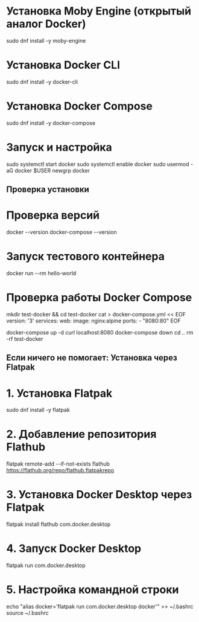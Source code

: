 # Установка Moby Engine (открытый аналог Docker)
sudo dnf install -y moby-engine

# Установка Docker CLI
sudo dnf install -y docker-cli

# Установка Docker Compose
sudo dnf install -y docker-compose

# Запуск и настройка
sudo systemctl start docker
sudo systemctl enable docker
sudo usermod -aG docker $USER
newgrp docker

## Проверка установки
# Проверка версий
docker --version
docker-compose --version

# Запуск тестового контейнера
docker run --rm hello-world

# Проверка работы Docker Compose
mkdir test-docker && cd test-docker
cat > docker-compose.yml << EOF
version: '3'
services:
  web:
    image: nginx:alpine
    ports:
      - "8080:80"
EOF

docker-compose up -d
curl localhost:8080
docker-compose down
cd ..
rm -rf test-docker

## Если ничего не помогает: Установка через Flatpak

# 1. Установка Flatpak
sudo dnf install -y flatpak

# 2. Добавление репозитория Flathub
flatpak remote-add --if-not-exists flathub https://flathub.org/repo/flathub.flatpakrepo

# 3. Установка Docker Desktop через Flatpak
flatpak install flathub com.docker.desktop

# 4. Запуск Docker Desktop
flatpak run com.docker.desktop

# 5. Настройка командной строки
echo "alias docker='flatpak run com.docker.desktop docker'" >> ~/.bashrc
source ~/.bashrc